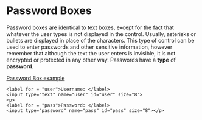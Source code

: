 
# Password Boxes

Password boxes are identical to text boxes, except for the fact that whatever the user types is not displayed in the control. 
Usually, asterisks or bullets are displayed in place of the characters. This type of control can be used to enter 
passwords and other sensitive information, however remember that although the text the user enters is invisible, 
it is not encrypted or protected in any other way. Passwords have a **type** of **password**.

<a href="archives/Class Htmls/form2.htm" target = "_blank">Password Box example</a>
~~~
<label for = "user">Username: </label>
<input type="text" name="user" id="user" size="8">
<p>
<label for = "pass">Password: </label>
<input type="password" name="pass" id="pass" size="8"></p>
~~~